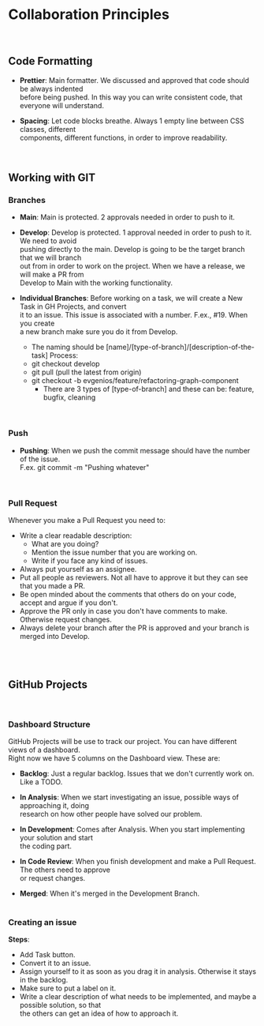 # Collaboration Principles

<br/>

## Code Formatting

- **Prettier**: Main formatter. We discussed and approved that code should be always indented\
  before being pushed. In this way you can write consistent code, that everyone will understand.

- **Spacing**: Let code blocks breathe. Always 1 empty line between CSS classes, different\
  components, different functions, in order to improve readability.

<br />

## Working with GIT

### Branches

- **Main**: Main is protected. 2 approvals needed in order to push to it.

- **Develop**: Develop is protected. 1 approval needed in order to push to it. We need to avoid\
  pushing directly to the main. Develop is going to be the target branch that we will branch\
  out from in order to work on the project. When we have a release, we will make a PR from\
  Develop to Main with the working functionality.

- **Individual Branches**:
  Before working on a task, we will create a New Task in GH Projects, and convert\
  it to an issue. This issue is associated with a number. F.ex., #19. When you create\
  a new branch make sure you do it from Develop.

  - The naming should be [name]/[type-of-branch]/[description-of-the-task] Process:
  - git checkout develop
  - git pull (pull the latest from origin)
  - git checkout -b evgenios/feature/refactoring-graph-component
    - There are 3 types of [type-of-branch] and these can be: feature, bugfix, cleaning

<br/>

### Push

- **Pushing**: When we push the commit message should have the number of the issue.\
  F.ex. git commit -m "Pushing whatever"

<br/>

### Pull Request

Whenever you make a Pull Request you need to:

- Write a clear readable description:
  - What are you doing?
  - Mention the issue number that you are working on.
  - Write if you face any kind of issues.
- Always put yourself as an assignee.
- Put all people as reviewers. Not all have to approve it but they can see that you made a PR.
- Be open minded about the comments that others do on your code, accept and argue if you don't.
- Approve the PR only in case you don't have comments to make. Otherwise request changes.
- Always delete your branch after the PR is approved and your branch is merged into Develop.

<br />
<br />

## GitHub Projects

<br />

### Dashboard Structure

GitHub Projects will be use to track our project. You can have different views of a dashboard.\
Right now we have 5 columns on the Dashboard view. These are:

- **Backlog**: Just a regular backlog. Issues that we don't currently work on. Like a TODO.

- **In Analysis**: When we start investigating an issue, possible ways of approaching it, doing\
  research on how other people have solved our problem.

- **In Development**: Comes after Analysis. When you start implementing your solution and start\
  the coding part.

- **In Code Review**: When you finish development and make a Pull Request. The others need to approve\
  or request changes.

- **Merged**: When it's merged in the Development Branch.
  <br />
  <br />

### Creating an issue

**Steps**:

- Add Task button.
- Convert it to an issue.
- Assign yourself to it as soon as you drag it in analysis. Otherwise it stays in the backlog.
- Make sure to put a label on it.
- Write a clear description of what needs to be implemented, and maybe a possible solution, so that\
  the others can get an idea of how to approach it.
